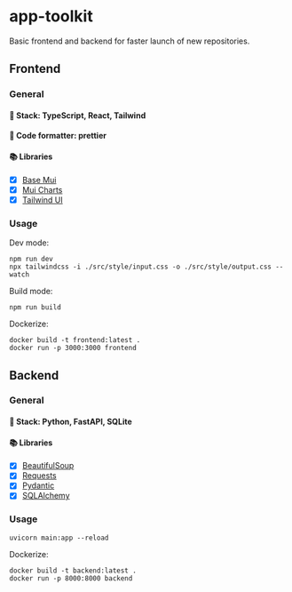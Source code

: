 # app-toolkit

Basic frontend and backend for faster launch of new repositories.

## Frontend

### General

#### 🔋 Stack: TypeScript, React, Tailwind
#### 💅 Code formatter: prettier
#### 📚 Libraries
- [x] [Base Mui](https://mui.com/base-ui/)
- [x] [Mui Charts](https://mui.com/x/react-charts/getting-started/)
- [x] [Tailwind UI](https://tailwindui.com/)

### Usage

Dev mode:
```
npm run dev
npx tailwindcss -i ./src/style/input.css -o ./src/style/output.css --watch
```

Build mode:
```
npm run build
```

Dockerize:
```
docker build -t frontend:latest .
docker run -p 3000:3000 frontend
```

## Backend

### General

#### 🔋 Stack: Python, FastAPI, SQLite
<!-- #### 💅 Code formatter: ? -->
#### 📚 Libraries
- [x] [BeautifulSoup](https://pypi.org/project/beautifulsoup4/)
- [x] [Requests](https://pypi.org/project/requests/)
- [x] [Pydantic](https://docs.pydantic.dev/latest/)
- [x] [SQLAlchemy](https://www.sqlalchemy.org/)

### Usage

```
uvicorn main:app --reload
```

Dockerize:
```
docker build -t backend:latest .
docker run -p 8000:8000 backend
```